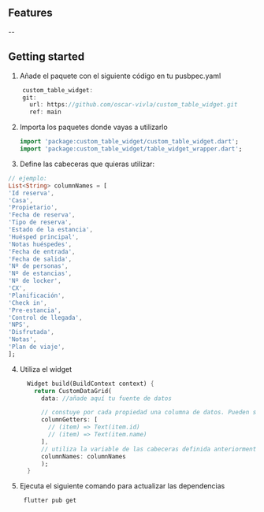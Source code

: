 <!--
This README describes the package. If you publish this package to pub.dev,
this README's contents appear on the landing page for your package.

For information about how to write a good package README, see the guide for
[writing package pages](https://dart.dev/tools/pub/writing-package-pages).

For general information about developing packages, see the Dart guide for
[creating packages](https://dart.dev/guides/libraries/create-packages)
and the Flutter guide for
[developing packages and plugins](https://flutter.dev/to/develop-packages).
-->

## Features
 --

## Getting started

1. Añade el paquete con el siguiente código en tu pusbpec.yaml

```dart
    custom_table_widget:
    git:
      url: https://github.com/oscar-vivla/custom_table_widget.git
      ref: main
```

2. Importa los paquetes donde vayas a utilizarlo

    ```dart
    import 'package:custom_table_widget/custom_table_widget.dart';
    import 'package:custom_table_widget/table_widget_wrapper.dart';
    ```
3. Define las cabeceras que quieras utilizar:
  ```dart
  // ejemplo: 
  List<String> columnNames = [
  'Id reserva',
  'Casa',
  'Propietario',
  'Fecha de reserva',
  'Tipo de reserva',
  'Estado de la estancia',
  'Huésped principal',
  'Notas huéspedes',
  'Fecha de entrada',
  'Fecha de salida',
  'Nº de personas',
  'Nº de estancias',
  'Nº de locker',
  'CX',
  'Planificación',
  'Check in',
  'Pre-estancia',
  'Control de llegada',
  'NPS',
  'Disfrutada',
  'Notas',
  'Plan de viaje',
 ];
  ```

4. Utiliza el widget

    ```dart
      Widget build(BuildContext context) {
        return CustomDataGrid(
          data: //añade aquí tu fuente de datos

          // constuye por cada propiedad una columna de datos. Pueden ser tanto textos como widgets. ej:
          columnGetters: [
            // (item) => Text(item.id)
            // (item) => Text(item.name)
          ],
          // utiliza la variable de las cabeceras definida anteriormente
          columnNames: columnNames
          );
      }
      ```
 5. Ejecuta el siguiente comando para actualizar las dependencias

    ```shell
     flutter pub get
    ```

